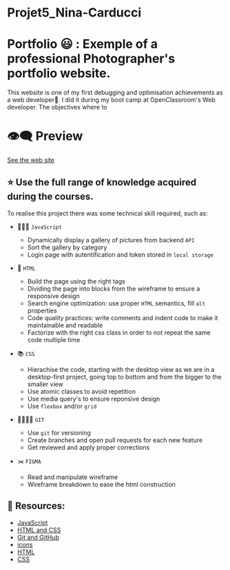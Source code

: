 # Projet5_Nina-Carducci

# Portfolio 😃 : Exemple of a professional Photographer's portfolio website.

This website is one of my first debugging and optimisation achievements as a web developer👏. I did it during my boot camp at OpenClassroom's Web developer.
The objectives where to

# 👁️‍🗨️ Preview

[See the web site](https://nabilsli.github.io/Projet5_Nina-Carducci/)

## ⭐️ Use the full range of knowledge acquired during the courses.

To realise this project there was some technical skill required, such as:

- 👨🏽‍💻 `JavaScript`

  - Dynamically display a gallery of pictures from backend `API`
  - Sort the gallery by category
  - Login page with autentification and token stored in `local storage`

- 🎯 `HTML`

  - Build the page using the right tags
  - Dividing the page into blocks from the wireframe to ensure a responsive design
  - Search engine optimization: use proper `HTML` semantics, fill `alt` properties
  - Code quality practices: write comments and indent code to make it maintainable and readable
  - Factorize with the right css class in order to not repeat the same code multiple time

- 📚 `CSS`

  - Hierachise the code, starting with the desktop view as we are in a desktop-first project, going top to bottom and from the bigger to the smaller view
  - Use atomic classes to avoid repetition
  - Use media query's to ensure reponsive design
  - Use `flexbox` and/or `grid`

- 👨‍👩‍👧‍👧 `GIT`

  - Use `git` for versioning
  - Create branches and open pull requests for each new feature
  - Get reviewed and apply proper corrections

- ✂️ `FIGMA`

  - Read and manipulate wireframe
  - Wireframe breakdown to ease the html construction

## 📓 Resources:

- [JavaScript](https://openclassrooms.com/fr/courses/7697016-creez-des-pages-web-dynamiques-avec-javascript?archived-source=5543061)
- [HTML and CSS](https://openclassrooms.com/fr/courses/1603881-creez-votre-site-web-avec-html5-et-css3)
- [Git and GitHub](https://openclassrooms.com/fr/courses/7162856-gerez-du-code-avec-git-et-github)
- [icons](https://fontawesome.com/docs/web/setup/get-started)
- [HTML](https://developer.mozilla.org/en-US/docs/Web/HTML)
- [CSS](https://developer.mozilla.org/en-US/docs/Web/CSS)
